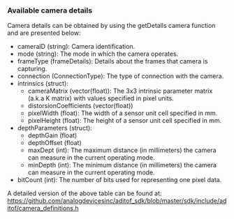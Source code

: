 ### Available camera details

Camera details can be obtained by using the getDetails camera function and are presented below:

* cameraID (string): Camera identification.
* mode (string): The mode in which the camera operates.
* frameType (frameDetails): Details about the frames that camera is capturing.
* connection (ConnectionType): The type of connection with the camera.
* intrinsics (struct): 
  *  cameraMatrix (vector(float)): The 3x3 intrinsic parameter matrix (a.k.a K matrix) with values specified in pixel units.
  *  distorsionCoefficients (vector(float))
  *  pixelWidth (float): The width of a sensor unit cell specified in mm.
  *  pixelHeight (float): The height of a sensor unit cell specified in mm.
* depthParameters (struct): 
  *  depthGain (float)
  *  depthOffset (float)
  *  maxDept (int): The maximum distance (in millimeters) the camera can measure in the current operating mode.
  *  minDepth (int): The minimum distance (in millimeters) the camera can measure in the current operating mode.
* bitCount (int): The number of bits used for representing one pixel data.

A detailed version of the above table can be found at: 
https://github.com/analogdevicesinc/aditof_sdk/blob/master/sdk/include/aditof/camera_definitions.h